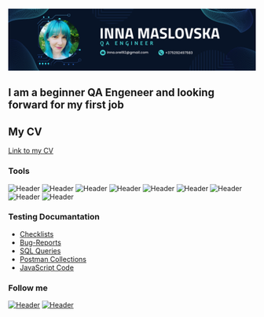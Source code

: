 ![Header](https://github.com/InnaMaslovska/InnaMaslovska/blob/main/InnaMAslovska.png)

## I am a beginner QA Engeneer and looking forward for my first job

## My CV
[Link to my CV](https://chestnut-atmosphere-018.notion.site/Inna-Maslovska-1277586062c742c68959fb29fcac3cbb)

### Tools
![Header](https://img.shields.io/badge/Postman-090909?style=for-the-badge&logo=postman&logoColor=f76935)
![Header](https://img.shields.io/badge/MySQL-090909?style=for-the-badge&logo=mysql&logoColor=00618a)
![Header](https://img.shields.io/badge/CharlesProxy-090909?style=for-the-badge&logo=charlesproxy&logoColor=8cc4d7)
![Header](https://img.shields.io/badge/DevTools-090909?style=for-the-badge&logo=googlechrome&logoColor=2674f2)
![Header](https://img.shields.io/badge/Swagger-090909?style=for-the-badge&logo=swagger&logoColor=7ede2b)
![Header](https://img.shields.io/badge/Github-090909?style=for-the-badge&logo=github&logoColor=8cc4d7)
![Header](https://img.shields.io/badge/Jira-090909?style=for-the-badge&logo=jira&logoColor=136be1)
![Header](https://img.shields.io/badge/DBeaver-090909?style=for-the-badge&logo=DBeaver)
![Header](https://img.shields.io/badge/AndroidStudio-090909?style=for-the-badge&logo=androidstudio&logoColor=3ad07d)

### Testing Documantation
- [Checklists](https://github.com/InnaMaslovska/Checklists)
- [Bug-Reports](https://github.com/InnaMaslovska/Bug-Reports)
- [SQL Queries](https://github.com/InnaMaslovska/SQL-Queries)
- [Postman Collections](https://github.com/InnaMaslovska/Postman-Collections)
- [JavaScript Code](https://github.com/InnaMaslovska/JavaScript-Code)


### Follow me
[![Header](https://img.shields.io/badge/Linkedin-090909?style=for-the-badge&logo=linkedin&logoColor=0073b1)](https://www.linkedin.com/in/inna-maslovska/)
[![Header](https://img.shields.io/badge/Telegram-090909?style=for-the-badge&logo=telegram&logoColor=31a5db)](https://t.me/Inna_Maslovska)